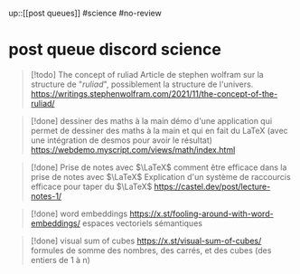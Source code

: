 up::[[post queues]]
#science #no-review 
# post queue discord science



> [!todo] The concept of ruliad
> Article de stephen wolfram sur la structure de "_ruliad_", possiblement la structure de l'univers.
> https://writings.stephenwolfram.com/2021/11/the-concept-of-the-ruliad/

> [!done] dessiner des maths à la main
> démo d'une application qui permet de dessiner des maths à la main et qui en fait du LaTeX (avec une intégration de desmos pour avoir le résultat)
> https://webdemo.myscript.com/views/math/index.html

> [!done] Prise de notes avec $\LaTeX$
> comment être efficace dans la prise de notes avec $\LaTeX$
> Explication d'un système de raccourcis efficace pour taper du $\LaTeX$
> https://castel.dev/post/lecture-notes-1/

> [!done] word embeddings
> https://x.st/fooling-around-with-word-embeddings/
> espaces vectoriels sémantiques

> [!done] visual sum of cubes
> https://x.st/visual-sum-of-cubes/
> formules de somme des nombres, des carrés, et des cubes (des entiers de 1 à n)
